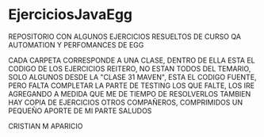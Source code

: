 # EjerciciosJavaEgg

REPOSITORIO CON ALGUNOS EJERCICIOS RESUELTOS DE CURSO QA AUTOMATION Y PERFOMANCES DE EGG

CADA CARPETA CORRESPONDE A UNA CLASE, DENTRO DE ELLA ESTA EL CODIGO DE LOS EJERCICIOS
REITERO, NO ESTAN TODOS DEL TEMARIO, SOLO ALGUNOS
DESDE LA "CLASE 31 MAVEN", ESTA EL CODIGO FUENTE, PERO FALTA COMPLETAR LA PARTE DE TESTING
LOS QUE FALTE, LOS IRE AGREGANDO A MEDIDA QUE ME DE TIEMPO DE RESOLVERLOS
TAMBIEN HAY COPIA DE EJERCICIOS OTROS COMPAÑEROS, COMPRIMIDOS
UN PEQUEÑO APORTE DE MI PARTE
SALUDOS

CRISTIAN M APARICIO
